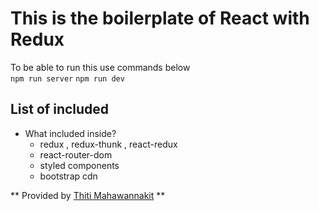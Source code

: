 # This is the boilerplate of React with Redux  
To be able to run this use commands below  
`
npm run server
`
`
npm run dev
`

## List of included

- What included inside?
  - redux , redux-thunk , react-redux
  - react-router-dom
  - styled components
  - bootstrap cdn


** Provided by [Thiti Mahawannakit](https://facebook.com/Thiti-Dev) **

